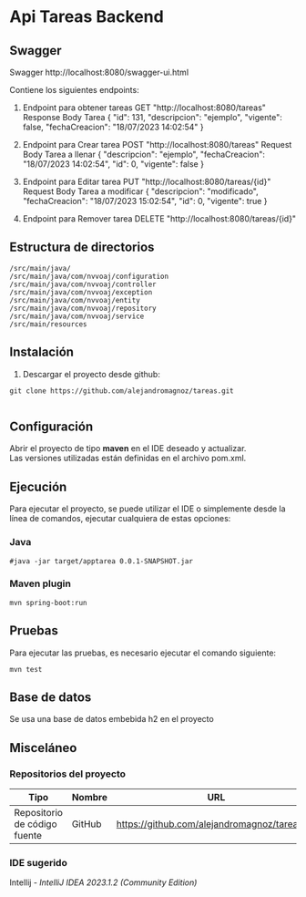 # Api Tareas Backend
## Swagger
Swagger http://localhost:8080/swagger-ui.html

Contiene los siguientes endpoints:
 
1. Endpoint para obtener tareas 
GET "http://localhost:8080/tareas"
Response Body Tarea
   {
   "id": 131,
   "descripcion": "ejemplo",
   "vigente": false,
   "fechaCreacion": "18/07/2023 14:02:54"
   }

2. Endpoint para Crear tarea
   POST "http://localhost:8080/tareas"
   Request Body Tarea a llenar
   {
   "descripcion": "ejemplo",
   "fechaCreacion": "18/07/2023 14:02:54",
   "id": 0,
   "vigente": false
   }

3. Endpoint para Editar tarea
   PUT "http://localhost:8080/tareas/{id}"
   Request Body Tarea a modificar
   {
   "descripcion": "modificado",
   "fechaCreacion": "18/07/2023 15:02:54",
   "id": 0,
   "vigente": true
   }

4. Endpoint para Remover tarea
   DELETE "http://localhost:8080/tareas/{id}"
   

## Estructura de directorios
```
/src/main/java/
/src/main/java/com/nvvoaj/configuration
/src/main/java/com/nvvoaj/controller
/src/main/java/com/nvvoaj/exception
/src/main/java/com/nvvoaj/entity
/src/main/java/com/nvvoaj/repository
/src/main/java/com/nvvoaj/service
/src/main/resources

```

## Instalación
1. Descargar el proyecto desde github:
```
git clone https://github.com/alejandromagnoz/tareas.git


```

## Configuración
Abrir el proyecto de tipo **maven** en el IDE deseado y actualizar.  
Las versiones utilizadas están definidas en el archivo pom.xml.


## Ejecución
Para ejecutar el proyecto, se puede utilizar el IDE o simplemente desde la línea de
comandos, ejecutar cualquiera de estas opciones:

### Java

```
#java -jar target/apptarea 0.0.1-SNAPSHOT.jar
```

### Maven plugin
```
mvn spring-boot:run
```


## Pruebas
Para ejecutar las pruebas, es necesario ejecutar el comando siguiente:
```
mvn test
```

## Base de datos
Se usa una base de datos embebida h2 en el proyecto


## Misceláneo

### Repositorios del proyecto

| Tipo                             | Nombre    | URL                                               |
| -------------------------------- | --------- | -------------------------------------------------------------------- |
| Repositorio de código fuente     | GitHub    | https://github.com/alejandromagnoz/tareas.git|



### IDE sugerido
Intellij - *IntelliJ IDEA 2023.1.2 (Community Edition)*
